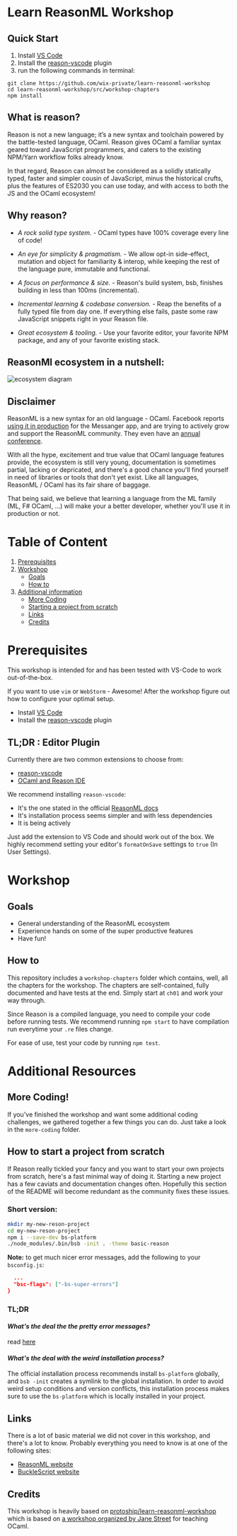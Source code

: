 # Learn ReasonML Workshop

## Quick Start

1. Install [VS Code](https://code.visualstudio.com/download)
1. Install the [reason-vscode](https://marketplace.visualstudio.com/items?itemName=jaredly.reason-vscode) plugin
1. run the following commands in terminal:

```
git clone https://github.com/wix-private/learn-reasonml-workshop
cd learn-reasonml-workshop/src/workshop-chapters
npm install
```

## What is reason? 
  Reason is not a new language; it’s a new syntax and toolchain powered by the battle-tested language, OCaml. Reason gives OCaml a familiar syntax geared toward JavaScript programmers, and caters to the existing NPM/Yarn workflow folks already know.

  In that regard, Reason can almost be considered as a solidly statically typed, faster and simpler cousin of JavaScript, minus the historical crufts, plus the features of ES2030 you can use today, and with access to both the JS and the OCaml ecosystem!

## Why reason?
 - *A rock solid type system.* - OCaml types have 100% coverage every line of code!

- *An eye for simplicity & pragmatism.* -  We allow opt-in side-effect, mutation and object for familiarity & interop, while keeping the rest of the language pure, immutable and functional.

- *A focus on performance & size.* - Reason's build system, bsb, finishes building in less than 100ms (incremental).

- *Incremental learning & codebase conversion.* - Reap the benefits of a fully typed file from day one. If everything else fails, paste some raw JavaScript snippets right in your Reason file.

- *Great ecosystem & tooling.* - Use your favorite editor, your favorite NPM package, and any of your favorite existing stack. 

## ReasonMl ecosystem in a nutshell:
![ecosystem diagram](images/reasonml-ecosystem.jpg)


## Disclaimer

ReasonML is a new syntax for an old language - OCaml. Facebook reports [using it in production](https://reasonml.github.io/blog/2017/09/08/messenger-50-reason.html) for the Messanger app, and are trying to actively grow and support the ReasonML community. They even have an [annual conference](https://www.reason-conf.com/). 

With all the hype, excitement and true value that OCaml language features provide, the ecosystem is still very young, documentation is sometimes partial, lacking or depricated, and there's a good chance you'll find yourself in need of libraries or tools that don't yet exist. Like all languages, ReasonML / OCaml has its fair share of baggage.

That being said, we believe that learning a language from the ML family (ML, F# OCaml, ...) will make your a better developer, whether you'll use it in production or not. 


# Table of Content

1. [Prerequisites](#Prerequisites)
1. [Workshop](#Workshop)
    - [Goals](#Goals)
    - [How to](#How-to)
1. [Additional information](#additional-resources)
    - [More Coding](#More-Coding)
    - [Starting a project from scratch](#How-to-start-a-project-from-scratch)
    - [Links](#Links)
    - [Credits](#Credits)
    


# Prerequisites

This workshop is intended for and has been tested with VS-Code to work out-of-the-box.

If you want to use `vim` or `WebStorm` - Awesome! After the workshop figure out how to configure your optimal setup.

* Install [VS Code](https://code.visualstudio.com/download)
* Install the [reason-vscode](https://marketplace.visualstudio.com/items?itemName=jaredly.reason-vscode) plugin


## TL;DR : Editor Plugin

Currently there are two common extensions to choose from:
  * [reason-vscode](https://marketplace.visualstudio.com/items?itemName=jaredly.reason-vscode)
  * [OCaml and Reason IDE](https://marketplace.visualstudio.com/items?itemName=freebroccolo.reasonml)

We recommend installing `reason-vscode`:
  * It's the one stated in the official [ReasonML docs](https://reasonml.github.io/docs/en/editor-plugins#officially-supported-editors)
  * It's installation process seems simpler and with less dependencies
  * It is being actively 

Just add the extension to VS Code and should work out of the box. We highly recommend setting your editor's `formatOnSave` settings to `true` (In User Settings).



# Workshop

## Goals

  - General understanding of the ReasonML ecosystem
  - Experience hands on some of the super productive features 
  - Have fun!

## How to

This repository includes a `workshop-chapters` folder which contains, well, all the chapters for the workshop. The chapters are self-contained, fully documented and have tests at the end. Simply start at `ch01` and work your way through.

Since Reason is a compiled language, you need to compile your code before running tests. We recommend running `npm start` to have compilation run everytime your `.re` files change.

For ease of use, test your code by running `npm test`.

  


# Additional Resources

## More Coding!

If you've finished the workshop and want some additional coding challenges, we gathered together a few things you can do. Just take a look in the `more-coding` folder.

        
## How to start a project from scratch

If Reason really tickled your fancy and you want to start your own projects from scratch, here's a fast minimal way of doing it. Starting a new project has a few caviats and documentation changes often. Hopefully this section of the README will become redundant as the community fixes these issues.

### Short version:

```bash
mkdir my-new-reson-project
cd my-new-reson-project
npm i --save-dev bs-platform
./node_modules/.bin/bsb -init . -theme basic-reason
```

**Note:** to get much nicer error messages, add the following to your `bsconfig.js`: 
```json
  ...
  "bsc-flags": ["-bs-super-errors"]
}
```

### TL;DR

#### *What's the deal the the pretty error messages?* 
read [here](https://reasonml.github.io/blog/2017/08/25/way-nicer-error-messages.html)

#### *What's the deal with the weird installation process?* 
The official installation process recommends install `bs-platform` globally, and `bsb -init` creates a symlink to the global installation. In order to avoid weird setup conditions and version conflicts, this installation process makes sure to use the `bs-platform` which is locally installed in your project.


## Links

There is a lot of basic material we did not cover in this workshop, and there's a lot to know. Probably everything you need to know is at one of the following sites:

* [ReasonML website](https://reasonml.github.io/)
* [BuckleScript website](https://bucklescript.github.io/)


## Credits 

This workshop is heavily based on [protoship/learn-reasonml-workshop](https://github.com/protoship/learn-reasonml-workshop) which is based on [a workshop organized by Jane Street](https://blog.janestreet.com/learn-ocaml-nyc/) for teaching OCaml.
